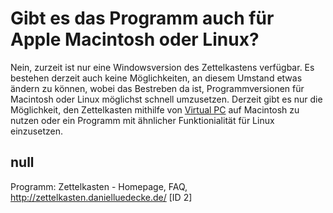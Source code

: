 # Gibt es das Programm auch für Apple Macintosh oder Linux?

Nein, zurzeit ist nur eine Windowsversion des Zettelkastens verfügbar. Es bestehen derzeit auch keine Möglichkeiten, an diesem Umstand etwas ändern zu können, wobei das Bestreben da ist, Programmversionen für Macintosh oder Linux möglichst schnell umzusetzen. Derzeit gibt es nur die Möglichkeit, den Zettelkasten mithilfe von [Virtual PC](http://www.microsoft.com/mac/products/virtualpc/virtualpc.aspx?pid=virtualpc) auf Macintosh zu nutzen oder ein Programm mit ähnlicher Funktionialität für Linux einzusetzen. 



## null

Programm: Zettelkasten - Homepage, FAQ, http://zettelkasten.danielluedecke.de/ [ID 2]

